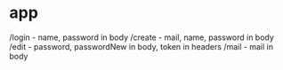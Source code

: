 # app
/login - name, password in body
/create - mail, name, password in body
/edit - password, passwordNew in body, token in headers
/mail - mail in body
